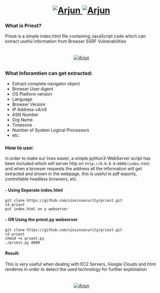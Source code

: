 <h1 align="center">
  <br>
  <a href="https://github.com/sinsinsecurity/Priest"><img src="https://i.ibb.co/gWz3LTX/priest.png" alt="Arjun">
  <img src="https://i.ibb.co/Y8KDsY2/pr-ca.png" alt="Arjun">
  </a>
</h1>


### What is Priest?
Priest is a simple index.html file containing JavaScript code which can extract useful information from Browser SSRF Vulnerabilities

<h6 align="center">
  <br>
  <a href="https://github.com/sinsinsecurity/Priest"><img src="https://i.ibb.co/25FC6Km/carbon.png" alt="Arjun"></a>
</h6>

### What Inforamtion can get extracted:
- Extract complete navigator object
- Browser User-Agent
- OS Platform version
- Language
- Browser Version
- IP Address v4/v6
- ASN Number
- Org Name
- Timezone
- Number of System Logical Processors
- etc.


### How to use:
in order to make our lives easier, a simple python3-WebServer script has been included which will server http on `http://0.0.0.0:8000/index.html` and when a browser requests the address all the information will get extracted and shown in the webpage, this is useful in pdf exports, controllable headless browsers, etc.

#### - Using Seperate index.html
```
git clone https://github.com/sinsinsecurity/priest.git
cd priest
put index.html on a webserver
```


#### - OR Using the priest.py  webserver
```
git clone https://github.com/sinsinsecurity/priest.git
cd priest
chmod +x priest.py
./priest.py 8000
```

#### Result:
This is very useful when dealing with EC2 Servers, Google Clouds and html renderes in order to detect the used technology for further exploitation
<h6 align="center">
  <br>
  <a href="https://github.com/sinsinsecurity/Priest"><img src="https://i.ibb.co/ZBRC4x9/show-case.png" alt="Arjun"></a>
</h6>
